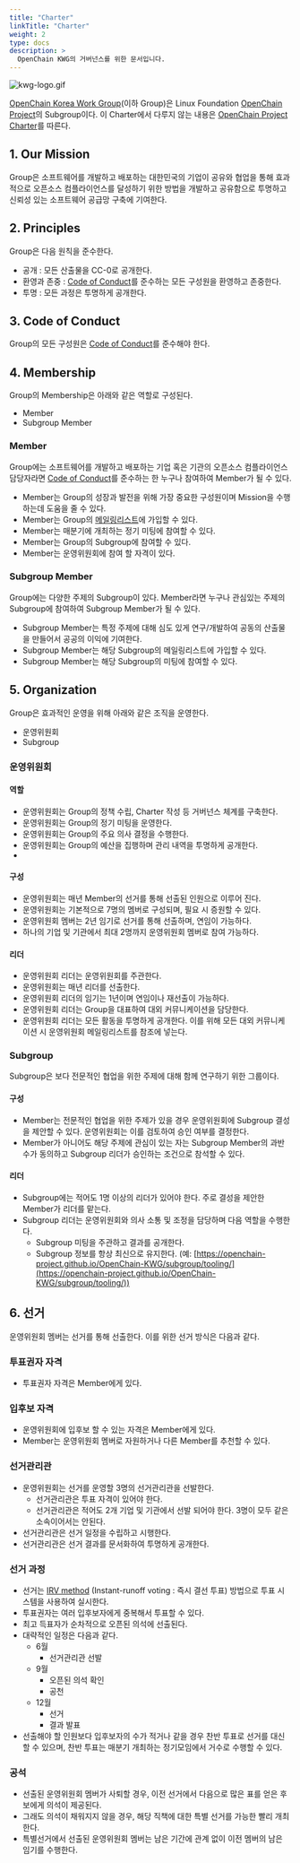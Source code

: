 ```yaml
---
title: "Charter"
linkTitle: "Charter"
weight: 2
type: docs
description: >
  OpenChain KWG의 거버넌스를 위한 문서입니다.
---
```


 ![kwg-logo.gif](../kwg-logo.gif) 

[OpenChain Korea Work Group](https://openchain-project.github.io/OpenChain-KWG/)(이하 Group)은 Linux Foundation [OpenChain Project](https://www.openchainproject.org/about)의 Subgroup이다. 이 Charter에서 다루지 않는 내용은 [OpenChain Project Charter](https://github.com/OpenChain-Project/Project-Charter-And-Agreements/tree/master/Project-Charter)를 따른다. 

## 1. Our Mission

Group은 소프트웨어를 개발하고 배포하는 대한민국의 기업이 공유와 협업을 통해 효과적으로 오픈소스 컴플라이언스를 달성하기 위한 방법을 개발하고 공유함으로 투명하고 신뢰성 있는 소프트웨어 공급망 구축에 기여한다. 

## 2. Principles

Group은 다음 원칙을 준수한다. 

- 공개 : 모든 산출물을 CC-0로 공개한다.
- 환영과 존중 : [Code of Conduct](../codeofconduct/)를 준수하는 모든 구성원을 환영하고 존중한다.
- 투명 : 모든 과정은 투명하게 공개한다.

## 3. Code of Conduct

Group의 모든 구성원은 [Code of Conduct](../codeofconduct/)를 준수해야 한다. 

## 4. Membership

Group의 Membership은 아래와 같은 역할로 구성된다. 

- Member
- Subgroup Member

### Member

Group에는 소프트웨어를 개발하고 배포하는 기업 혹은 기관의 오픈소스 컴플라이언스 담당자라면 [Code of Conduct](../codeofconduct/)를 준수하는 한 누구나 참여하여 Member가 될 수 있다.

- Member는 Group의 성장과 발전을 위해 가장 중요한 구성원이며 Mission을 수행하는데 도움을 줄 수 있다.
- Member는 Group의 [메일링리스트](https://lists.openchainproject.org/g/korea-wg)에 가입할 수 있다. 
- Member는 매분기에 개최하는 정기 미팅에 참여할 수 있다.
- Member는 Group의 Subgroup에 참여할 수 있다.
- Member는 운영위원회에 참여 할 자격이 있다.

### Subgroup Member

Group에는 다양한 주제의 Subgroup이 있다. Member라면 누구나 관심있는 주제의 Subgroup에 참여하여 Subgroup Member가 될 수 있다.

- Subgroup Member는 특정 주제에 대해 심도 있게 연구/개발하여 공동의 산출물을 만들어서 공공의 이익에 기여한다.
- Subgroup Member는 해당 Subgroup의 메일링리스트에 가입할 수 있다.
- Subgroup Member는 해당 Subgroup의 미팅에 참여할 수 있다.

## 5. Organization

Group은 효과적인 운영을 위해 아래와 같은 조직을 운영한다. 

- 운영위원회
- Subgroup

### 운영위원회

#### 역할

- 운영위원회는 Group의 정책 수립, Charter 작성 등 거버넌스 체계를 구축한다.
- 운영위원회는 Group의 정기 미팅을 운영한다.
- 운영위원회는 Group의 주요 의사 결정을 수행한다.
- 운영위원회는 Group의 예산을 집행하며 관리 내역을 투명하게 공개한다. 
- 

#### 구성

- 운영위원회는 매년 Member의 선거를 통해 선출된 인원으로 이루어 진다.
- 운영위원회는 기본적으로 7명의 멤버로 구성되며, 필요 시 증원할 수 있다.
- 운영위원회 멤버는 2년 임기로 선거를 통해 선출하며, 연임이 가능하다.
- 하나의 기업 및 기관에서 최대 2명까지 운영위원회 멤버로 참여 가능하다. 

#### 리더

- 운영위원회 리더는 운영위원회를 주관한다.
- 운영위원회는 매년 리더를 선출한다.
- 운영위원회 리더의 임기는 1년이며 연임이나 재선출이 가능하다.
- 운영위원회 리더는 Group을 대표하여 대외 커뮤니케이션을 담당한다.
- 운영위원회 리더는 모든 활동을 투명하게 공개한다. 이를 위해 모든 대외 커뮤니케이션 시 운영위원회 메일링리스트를 참조에 넣는다.

### Subgroup

Subgroup은 보다 전문적인 협업을 위한 주제에 대해 함께 연구하기 위한 그룹이다. 

#### 구성

- Member는 전문적인 협업을 위한 주제가 있을 경우 운영위원회에 Subgroup 결성을 제안할 수 있다. 운영위원회는 이를 검토하여 승인 여부를 결정한다.
- Member가 아니어도 해당 주제에 관심이 있는 자는 Subgroup Member의 과반수가 동의하고 Subgroup 리더가 승인하는 조건으로 참석할 수 있다. 

#### 리더

- Subgroup에는 적어도 1명 이상의 리더가 있어야 한다. 주로 결성을 제안한 Member가 리더를 맡는다.
- Subgroup 리더는 운영위원회와 의사 소통 및 조정을 담당하며 다음 역할을 수행한다.
    - Subgroup 미팅을 주관하고 결과를 공개한다.
    - Subgroup 정보를 항상 최신으로 유지한다. (예: [https://openchain-project.github.io/OpenChain-KWG/subgroup/tooling/](https://openchain-project.github.io/OpenChain-KWG/subgroup/tooling/))

## 6. 선거

운영위원회 멤버는 선거를 통해 선출한다. 이를 위한 선거 방식은 다음과 같다. 

### 투표권자 자격

- 투표권자 자격은 Member에게 있다.

### 입후보 자격

- 운영위원회에 입후보 할 수 있는 자격은 Member에게 있다.
- Member는 운영위원회 멤버로 자원하거나 다른 Member를 추천할 수 있다.

### 선거관리관

- 운영위원회는 선거를 운영할 3명의 선거관리관을 선발한다.
    - 선거관리관은 투표 자격이 있어야 한다.
    - 선거관리관은 적어도 2개 기업 및 기관에서 선발 되어야 한다. 3명이 모두 같은 소속이어서는 안된다.
- 선거관리관은 선거 일정을 수립하고 시행한다.
- 선거관리관은 선거 결과를 문서화하여 투명하게 공개한다.

### 선거 과정

- 선거는 [IRV method](https://en.wikipedia.org/wiki/Instant-runoff_voting) (Instant-runoff voting : 즉시 결선 투표) 방법으로 투표 시스템을 사용하여 실시한다.
- 투표권자는 여러 입후보자에게 중복해서 투표할 수 있다.
- 최고 득표자가 순차적으로 오픈된 의석에 선출된다.
- 대략적인 일정은 다음과 같다.
    - 6월
        - 선거관리관 선발
    - 9월
        - 오픈된 의석 확인
        - 공천
    - 12월
        - 선거
        - 결과 발표
- 선출해야 할 인원보다 입후보자의 수가 적거나 같을 경우 찬반 투표로 선거를 대신할 수 있으며, 찬반 투표는 매분기 개최하는 정기모임에서 거수로 수행할 수 있다. 

### 공석

- 선출된 운영위원회 멤버가 사퇴할 경우, 이전 선거에서 다음으로 많은 표를 얻은 후보에게 의석이 제공된다.
- 그래도 의석이 채워지지 않을 경우, 해당 직책에 대한 특별 선거를 가능한 빨리 개최한다.
- 특별선거에서 선출된 운영위원회 멤버는 남은 기간에 관계 없이 이전 멤버의 남은 임기를 수행한다.